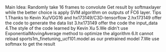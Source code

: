 Main Idea:
    Randomly take 16 frames to convolute
    Get result by softmaxlayer while the better choice is apply SVM algorithm on outputs of FC6 layer.
Tips
1.Thanks to Kevin Xu/VGG16 and hx173149/C3D-tensorflow
2.hx173149 offer the code to generate the data list
3.hx173149 offer the code the input_data
4.The style of the code learned by Kevin Xu
5.We didn't use ExponentialMovingAverage method to optimize the algorithm
6.It cannot reload sports1m_finetuning_ucf101.model as our pretrained model
7.We use softmax to get the result